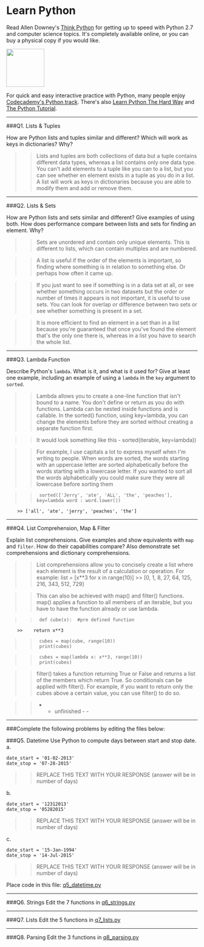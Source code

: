 # Learn Python

Read Allen Downey's [Think Python](http://www.greenteapress.com/thinkpython/) for getting up to speed with Python 2.7 and computer science topics. It's completely available online, or you can buy a physical copy if you would like.

<a href="http://www.greenteapress.com/thinkpython/"><img src="img/think_python.png" style="width: 100px;" target="_blank"></a>

For quick and easy interactive practice with Python, many people enjoy [Codecademy's Python track](http://www.codecademy.com/en/tracks/python). There's also [Learn Python The Hard Way](http://learnpythonthehardway.org/book/) and [The Python Tutorial](https://docs.python.org/2/tutorial/).

---

###Q1. Lists &amp; Tuples

How are Python lists and tuples similar and different? Which will work as keys in dictionaries? Why?

>> Lists and tuples are both collections of data but a tuple contains different data types, whereas a list contains only one data type. You can't add elements to a tuple like you can to a list, but you can see whether en element exists in a tuple as you do in a list. A list will work as keys in dictionaries because you are able to modify them and add or remove them.

---

###Q2. Lists &amp; Sets

How are Python lists and sets similar and different? Give examples of using both. How does performance compare between lists and sets for finding an element. Why?

>> Sets are unordered and contain only unique elements. This is different to lists, which can contain multiples and are numbered. 

>> A list is useful if the order of the elements is important, so finding where something is in relation to something else. Or perhaps how often it came up.

>> If you just want to see if something is in a data set at all, or see whether something occurs in two datasets but the order or number of times it appears is not important, it is useful to use sets. You can look for overlap or difference between two sets or see whether something is present in a set.

>> It is more efficient to find an element in a set than in a list because you're guaranteed that once you've found the element that's the only one there is, whereas in a list you have to search the whole list. 

---

###Q3. Lambda Function

Describe Python's `lambda`. What is it, and what is it used for? Give at least one example, including an example of using a `lambda` in the `key` argument to `sorted`.

>> Lambda allows you to create a one-line function that isn't bound to a name. You don't define or return as you do with functions. Lambda can be nested inside functions and is callable. In the sorted() function, using key=lambda, you can change the elements before they are sorted without creating a separate function first.

>> It would look something like this - sorted(iterable, key=lambda))

>>For example, I use capitals a lot to express myself when I'm writing to people. When words are sorted, the words starting with an uppercase letter are sorted alphabetically before the words starting with a lowercase letter. If you wanted to sort all the words alphabetically you could make sure they were all lowercase before sorting them

>>      sorted(['Jerry', 'ate', 'ALL', 'the', 'peaches'], key=lambda word : word.lower())
        >> ['all', 'ate', 'jerry', 'peaches', 'the']
---

###Q4. List Comprehension, Map &amp; Filter

Explain list comprehensions. Give examples and show equivalents with `map` and `filter`. How do their capabilities compare? Also demonstrate set comprehensions and dictionary comprehensions.

>> List comprehensions allow you to concisely create a list where each element is the result of a calculation or operation. 
>> For example:
>>              list = [x**3 for x in range(10)]
        >>            [0, 1, 8, 27, 64, 125, 216, 343, 512, 729]

>> This can also be achieved with map() and filter() functions. map() applies a function to all members of an iterable, but you have to have the function already or use lambda.

>>      def cube(x):  #pre defined function
        >>    return x**3

>>      cubes = map(cube, range(10))
>>      print(cubes)

>>      cubes = map(lambda x: x**3, range(10))
>>      print(cubes)

>>filter() takes a function returning True or False and returns a list of the members which return True. So conditionals can be applied with filter(). For example, if you want to return only the cubes above a certain value, you can use filter() to do so.

>>  - -  unfinished - -


        

---

###Complete the following problems by editing the files below:

###Q5. Datetime
Use Python to compute days between start and stop date.   
a.  

```
date_start = '01-02-2013'    
date_stop = '07-28-2015'
```

>> REPLACE THIS TEXT WITH YOUR RESPONSE (answer will be in number of days)

b.  
```
date_start = '12312013'  
date_stop = '05282015'  
```

>> REPLACE THIS TEXT WITH YOUR RESPONSE (answer will be in number of days)

c.  
```
date_start = '15-Jan-1994'      
date_stop = '14-Jul-2015'  
```

>> REPLACE THIS TEXT WITH YOUR RESPONSE  (answer will be in number of days)

Place code in this file: [q5_datetime.py](python/q5_datetime.py)

---

###Q6. Strings
Edit the 7 functions in [q6_strings.py](python/q6_strings.py)

---

###Q7. Lists
Edit the 5 functions in [q7_lists.py](python/q7_lists.py)

---

###Q8. Parsing
Edit the 3 functions in [q8_parsing.py](python/q8_parsing.py)





